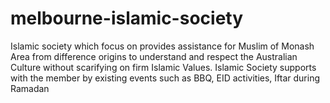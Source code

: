 # melbourne-islamic-society
Islamic society which focus on provides assistance for Muslim of Monash Area from difference origins to understand and respect the Australian Culture without scarifying on firm Islamic Values. Islamic Society supports with the member by existing events such as BBQ, EID activities, Iftar during Ramadan
